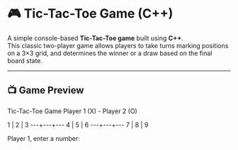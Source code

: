 # 🎮 Tic-Tac-Toe Game (C++)

A simple console-based **Tic-Tac-Toe game** built using **C++**.  
This classic two-player game allows players to take turns marking positions on a 3×3 grid, and determines the winner or a draw based on the final board state.

---

## 📺 Game Preview
Tic-Tac-Toe Game
Player 1 (X) - Player 2 (O)

1 | 2 | 3
---+---+---
4 | 5 | 6
---+---+---
7 | 8 | 9

Player 1, enter a number:
